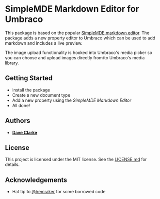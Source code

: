 # SimpleMDE Markdown Editor for Umbraco

This package is based on the popular [SimpleMDE markdown editor](https://github.com/NextStepWebs/simplemde-markdown-editor). The package adds a new property editor to Umbraco which can be used to add markdown and includes a live preview.

The image upload functionality is hooked into Umbraco's media picker so you can choose and upload images directly from/to Umbraco's media library.

## Getting Started
* Install the package
* Create a new document type
* Add a new property using the _SimpleMDE Markdown Editor_
* All done!

## Authors
* [**Dave Clarke**](https://daveclarke.me)

## License
This project is licensed under the MIT license. See the [LICENSE.md](https://github.com/clarkd/simplemde-markdown-editor/blob/master/LICENSE) for details.

## Acknowledgements
* Hat tip to [@hemraker](https://github.com/hemraker/Simple-Markdown) for some borrowed code

